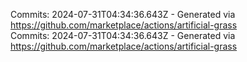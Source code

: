 Commits: 2024-07-31T04:34:36.643Z - Generated via https://github.com/marketplace/actions/artificial-grass
<br>
Commits: 2024-07-31T04:34:36.643Z - Generated via https://github.com/marketplace/actions/artificial-grass
<br>
